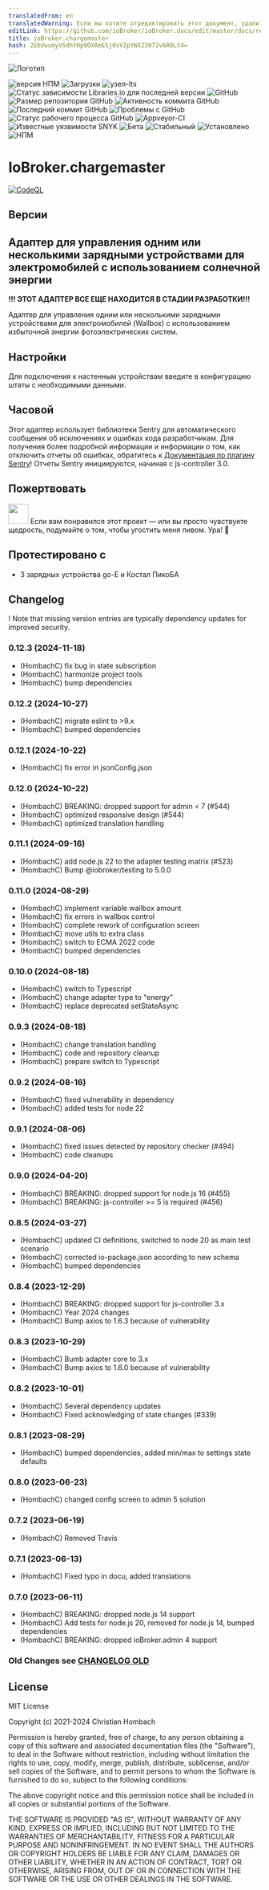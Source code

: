 ```yaml
---
translatedFrom: en
translatedWarning: Если вы хотите отредактировать этот документ, удалите поле «translationFrom», в противном случае этот документ будет снова автоматически переведен
editLink: https://github.com/ioBroker/ioBroker.docs/edit/master/docs/ru/adapterref/iobroker.chargemaster/README.md
title: ioBroker.chargemaster
hash: 2EbVwumyVSdhYHp9OXAmESj0vVZpYWXZ3072v6R8Lt4=
---
```

![Логотип](../../../en/adapterref/iobroker.chargemaster/admin/chargemaster.png)

![версия НПМ](https://img.shields.io/npm/v/iobroker.chargemaster?style=flat-square)
![Загрузки](https://img.shields.io/npm/dm/iobroker.chargemaster?label=npm%20downloads&style=flat-square)
![узел-lts](https://img.shields.io/node/v-lts/iobroker.chargemaster?style=flat-square)
![Статус зависимости Libraries.io для последней версии](https://img.shields.io/librariesio/release/npm/iobroker.chargemaster?label=npm%20dependencies&style=flat-square)
![GitHub](https://img.shields.io/github/license/hombach/iobroker.chargemaster?style=flat-square)
![Размер репозитория GitHub](https://img.shields.io/github/repo-size/hombach/iobroker.chargemaster?logo=github&style=flat-square)
![Активность коммита GitHub](https://img.shields.io/github/commit-activity/m/hombach/iobroker.chargemaster?logo=github&style=flat-square)
![Последний коммит GitHub](https://img.shields.io/github/last-commit/hombach/iobroker.chargemaster?logo=github&style=flat-square)
![Проблемы с GitHub](https://img.shields.io/github/issues/hombach/iobroker.chargemaster?logo=github&style=flat-square)
![Статус рабочего процесса GitHub](https://img.shields.io/github/actions/workflow/status/hombach/iobroker.chargemaster/test-and-release.yml?branch=main&logo=github&style=flat-square)
![Appveyor-CI](https://ci.appveyor.com/api/projects/status/github/hombach/ioBroker.chargemaster?branch=master&svg=true)
![Известные уязвимости SNYK](https://snyk.io/test/github/hombach/ioBroker.chargemaster/badge.svg)
![Бета](https://img.shields.io/npm/v/iobroker.chargemaster.svg?color=red&label=beta)
![Стабильный](https://iobroker.live/badges/chargemaster-stable.svg)
![Установлено](https://iobroker.live/badges/chargemaster-installed.svg)
![НПМ](https://nodei.co/npm/iobroker.chargemaster.png?downloads=true)

# IoBroker.chargemaster
[![CodeQL](https://github.com/hombach/ioBroker.chargemaster/actions/workflows/codeql-analysis.yml/badge.svg)](https://github.com/hombach/ioBroker.chargemaster/actions/workflows/codeql-analysis.yml)

## Версии
## Адаптер для управления одним или несколькими зарядными устройствами для электромобилей с использованием солнечной энергии
**!!! ЭТОТ АДАПТЕР ВСЕ ЕЩЕ НАХОДИТСЯ В СТАДИИ РАЗРАБОТКИ!!!**

Адаптер для управления одним или несколькими зарядными устройствами для электромобилей (Wallbox) с использованием избыточной энергии фотоэлектрических систем.

## Настройки
Для подключения к настенным устройствам введите в конфигурацию штаты с необходимыми данными.

## Часовой
Этот адаптер использует библиотеки Sentry для автоматического сообщения об исключениях и ошибках кода разработчикам. Для получения более подробной информации и информации о том, как отключить отчеты об ошибках, обратитесь к [Документация по плагину Sentry](https://github.com/ioBroker/plugin-sentry#plugin-sentry)! Отчеты Sentry инициируются, начиная с js-controller 3.0.

## Пожертвовать
<a href="https://www.paypal.com/donate/?hosted_button_id=H5PMQ8JKQL7SL"><img src="https://raw.githubusercontent.com/Hombach/ioBroker.tibberlink/main/docu/bluePayPal.svg" height="40"></a> Если вам понравился этот проект — или вы просто чувствуете щедрость, подумайте о том, чтобы угостить меня пивом. Ура! :beers:

## Протестировано с
- 3 зарядных устройства go-E и Костал ПикоБА

## Changelog

! Note that missing version entries are typically dependency updates for improved security.

### 0.12.3 (2024-11-18)

-   (HombachC) fix bug in state subscription
-   (HombachC) harmonize project tools
-   (HombachC) bump dependencies

### 0.12.2 (2024-10-27)

-   (HombachC) migrate eslint to >9.x
-   (HombachC) bumped dependencies

### 0.12.1 (2024-10-22)

-   (HombachC) fix error in jsonConfig.json

### 0.12.0 (2024-10-22)

-   (HombachC) BREAKING: dropped support for admin < 7 (#544)
-   (HombachC) optimized responsive design (#544)
-   (HombachC) optimized translation handling

### 0.11.1 (2024-09-16)

-   (HombachC) add node.js 22 to the adapter testing matrix (#523)
-   (HombachC) Bump @iobroker/testing to 5.0.0

### 0.11.0 (2024-08-29)

-   (HombachC) implement variable wallbox amount
-   (HombachC) fix errors in wallbox control
-   (HombachC) complete rework of configuration screen
-   (HombachC) move utils to extra class
-   (HombachC) switch to ECMA 2022 code
-   (HombachC) bumped dependencies

### 0.10.0 (2024-08-18)

-   (HombachC) switch to Typescript
-   (HombachC) change adapter type to "energy"
-   (HombachC) replace deprecated setStateAsync

### 0.9.3 (2024-08-18)

-   (HombachC) change translation handling
-   (HombachC) code and repository cleanup
-   (HombachC) prepare switch to Typescript

### 0.9.2 (2024-08-16)

-   (HombachC) fixed vulnerability in dependency
-   (HombachC) added tests for node 22

### 0.9.1 (2024-08-06)

-   (HombachC) fixed issues detected by repository checker (#494)
-   (HombachC) code cleanups

### 0.9.0 (2024-04-20)

-   (HombachC) BREAKING: dropped support for node.js 16 (#455)
-   (HombachC) BREAKING: js-controller >= 5 is required (#456)

### 0.8.5 (2024-03-27)

-   (HombachC) updated CI definitions, switched to node 20 as main test scenario
-   (HombachC) corrected io-package.json according to new schema
-   (HombachC) bumped dependencies

### 0.8.4 (2023-12-29)

-   (HombachC) BREAKING: dropped support for js-controller 3.x
-   (HombachC) Year 2024 changes
-   (HombachC) Bump axios to 1.6.3 because of vulnerability

### 0.8.3 (2023-10-29)

-   (HombachC) Bumb adapter core to 3.x
-   (HombachC) Bump axios to 1.6.0 because of vulnerability

### 0.8.2 (2023-10-01)

-   (HombachC) Several dependency updates
-   (HombachC) Fixed acknowledging of state changes (#339)

### 0.8.1 (2023-08-29)

-   (HombachC) bumped dependencies, added min/max to settings state defaults

### 0.8.0 (2023-06-23)

-   (HombachC) changed config screen to admin 5 solution

### 0.7.2 (2023-06-19)

-   (HombachC) Removed Travis

### 0.7.1 (2023-06-13)

-   (HombachC) Fixed typo in docu, added translations

### 0.7.0 (2023-06-11)

-   (HombachC) BREAKING: dropped node.js 14 support
-   (HombachC) Add tests for node.js 20, removed for node.js 14, bumped dependencies
-   (HombachC) BREAKING: dropped ioBroker.admin 4 support

### Old Changes see [CHANGELOG OLD](CHANGELOG_OLD.md)

## License

MIT License

Copyright (c) 2021-2024 Christian Hombach

Permission is hereby granted, free of charge, to any person obtaining a copy
of this software and associated documentation files (the "Software"), to deal
in the Software without restriction, including without limitation the rights
to use, copy, modify, merge, publish, distribute, sublicense, and/or sell
copies of the Software, and to permit persons to whom the Software is
furnished to do so, subject to the following conditions:

The above copyright notice and this permission notice shall be included in all
copies or substantial portions of the Software.

THE SOFTWARE IS PROVIDED "AS IS", WITHOUT WARRANTY OF ANY KIND, EXPRESS OR
IMPLIED, INCLUDING BUT NOT LIMITED TO THE WARRANTIES OF MERCHANTABILITY,
FITNESS FOR A PARTICULAR PURPOSE AND NONINFRINGEMENT. IN NO EVENT SHALL THE
AUTHORS OR COPYRIGHT HOLDERS BE LIABLE FOR ANY CLAIM, DAMAGES OR OTHER
LIABILITY, WHETHER IN AN ACTION OF CONTRACT, TORT OR OTHERWISE, ARISING FROM,
OUT OF OR IN CONNECTION WITH THE SOFTWARE OR THE USE OR OTHER DEALINGS IN THE
SOFTWARE.